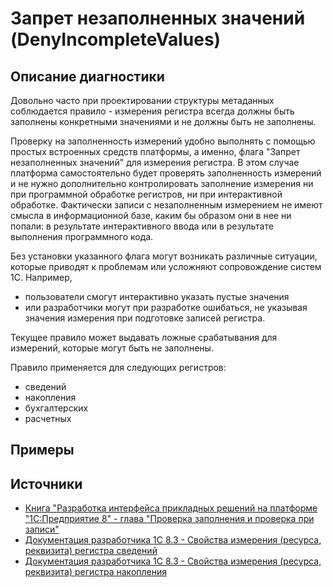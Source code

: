 # Запрет незаполненных значений (DenyIncompleteValues)

<!-- Блоки выше заполняются автоматически, не трогать -->
## Описание диагностики
<!-- Описание диагностики заполняется вручную. Необходимо понятным языком описать смысл и схему работу -->
Довольно часто при проектировании структуры метаданных соблюдается правило - измерения регистра всегда должны быть заполнены конкретными значениями и не должны быть не заполнены.

Проверку на заполненность измерений удобно выполнять с помощью простых встроенных средств платформы, а именно, флага "Запрет незаполненных значений" для измерения регистра. В этом случае платформа самостоятельно будет проверять заполненность измерений и не нужно дополнительно контролировать заполнение измерения ни при программной обработке регистров, ни при интерактивной обработке.
Фактически записи с незаполненным измерением не имеют смысла в информационной базе, каким бы образом они в нее ни попали: в результате интерактивного ввода или в результате выполнения программного кода.

Без установки указанного флага могут возникать различные ситуации, которые приводят к проблемам или усложняют сопровождение систем 1С. Например,
- пользователи смогут интерактивно указать пустые значения
- или разработчики могут при разработке ошибаться, не указывая значения измерения при подготовке записей регистра.

Текущее правило может выдавать ложные срабатывания для измерений, которые могут быть не заполнены.

Правило применяется для следующих регистров:
- сведений
- накопления
- бухгалтерских
- расчетных

## Примеры
<!-- В данном разделе приводятся примеры, на которые диагностика срабатывает, а также можно привести пример, как можно исправить ситуацию -->

## Источники
<!-- Необходимо указывать ссылки на все источники, из которых почерпнута информация для создания диагностики -->
<!-- Примеры источников

* Источник: [Стандарт: Тексты модулей](https://its.1c.ru/db/v8std#content:456:hdoc)
* Полезная информация: [Отказ от использования модальных окон](https://its.1c.ru/db/metod8dev#content:5272:hdoc)
* Источник: [Cognitive complexity, ver. 1.4](https://www.sonarsource.com/docs/CognitiveComplexity.pdf) -->
- [Книга "Разработка интерфейса прикладных решений на платформе "1С:Предприятие 8" - глава "Проверка заполнения и проверка при записи"](https://its.1c.ru/db/pubv8devui#content:225:1)
- [Документация разработчика 1С 8.3 - Свойства измерения (ресурса, реквизита) регистра сведений](https://its.1c.ru/db/v8323doc#bookmark:dev:TI000000349)
- [Документация разработчика 1С 8.3 - Свойства измерения (ресурса, реквизита) регистра накопления](https://its.1c.ru/db/v8323doc#bookmark:dev:TI000000363)
